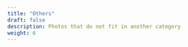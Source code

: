 ```yaml
---
title: "Others"
draft: false
description: Photos that do not fit in another category
weight: 6
---
```


